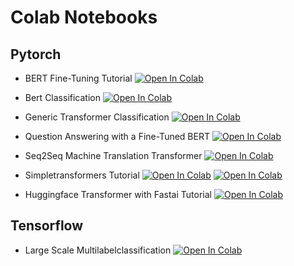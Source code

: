 # Colab Notebooks

## Pytorch

* BERT Fine-Tuning Tutorial [![Open In Colab](https://colab.research.google.com/assets/colab-badge.svg)](https://colab.research.google.com/github/Ankur3107/colab_notebooks/blob/master/BERT_Fine_Tuning_Sentence_Classification_v2.ipynb)
* Bert Classification [![Open In Colab](https://colab.research.google.com/assets/colab-badge.svg)](https://colab.research.google.com/github/Ankur3107/colab_notebooks/blob/master/Bert_Classification_Pt.ipynb)

* Generic Transformer Classification [![Open In Colab](https://colab.research.google.com/assets/colab-badge.svg)](https://colab.research.google.com/github/Ankur3107/colab_notebooks/blob/master/Generic_Transformer_Classification.ipynb)

* Question Answering with a Fine-Tuned BERT [![Open In Colab](https://colab.research.google.com/assets/colab-badge.svg)](https://colab.research.google.com/github/Ankur3107/colab_notebooks/blob/master/Question_Answering_with_a_Fine_Tuned_BERT.ipynb)

* Seq2Seq Machine Translation Transformer [![Open In Colab](https://colab.research.google.com/assets/colab-badge.svg)](https://colab.research.google.com/github/Ankur3107/colab_notebooks/blob/master/Seq2Seq_Pytorch.ipynb)

* Simpletransformers Tutorial [![Open In Colab](https://colab.research.google.com/assets/colab-badge.svg)](https://colab.research.google.com/github/Ankur3107/colab_notebooks/blob/master/Simpletransformers_2.ipynb) [![Open In Colab](https://colab.research.google.com/assets/colab-badge.svg)](https://colab.research.google.com/github/Ankur3107/large-scale-multi-label-classification/blob/master/simpletransformers_intro.ipynb) 

* Huggingface Transformer with Fastai Tutorial [![Open In Colab](https://colab.research.google.com/assets/colab-badge.svg)](https://colab.research.google.com/github/Ankur3107/colab_notebooks/blob/master/SUsing_Transformers_with_Fastai_Tutorial.ipynb)


## Tensorflow

* Large Scale Multilabelclassification [![Open In Colab](https://colab.research.google.com/assets/colab-badge.svg)](https://colab.research.google.com/github/Ankur3107/large-scale-multi-label-classification/blob/master/simpletransformers_intro.ipynb)
